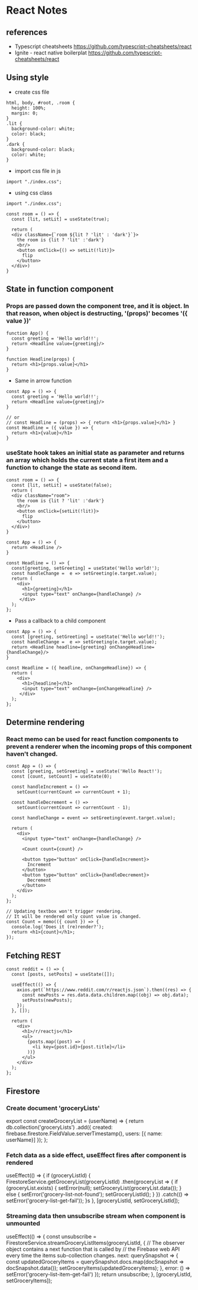 # React Notes

## references
* Typescript cheatsheets <https://github.com/typescript-cheatsheets/react>
* Ignite - react native boilerplat <https://github.com/typescript-cheatsheets/react>

## Using style
* create css file
```
html, body, #root, .room {
  height: 100%;
  margin: 0;
}
.lit {
  background-color: white;
  color: black;
}
.dark {
  background-color: black;
  color: white;
}
```
* import css file in js
```
import "./index.css";
```
* using css class
```
import "./index.css";

const room = () => {
  const [lit, setLit] = useState(true);

  return (
  <div className={`room ${lit ? 'lit' : 'dark'}`}>
    the room is {lit ? 'lit' :'dark'}
    <br/>
    <button onClick={() => setLit(!lit)}>
      flip
    </button>
  </div>)
}
```

## State in function component

### Props are passed down the component tree, and it is object. In that reason, when object is destructing, '(props)' becomes '({ value })'
```
function App() {
  const greeting = 'Hello world!!';
  return <Headline value={greeting}/>
}

function Headline(props) {
  return <h1>{props.value}</h1>
}
```
* Same in arrow function
```
const App = () => {
  const greeting = 'Hello world!!';
  return <Headline value={greeting}/>
}

// or
// const Headline = (props) => { return <h1>{props.value}</h1> }
const Headline = ({ value }) => {
  return <h1>{value}</h1>
}
```
### useState hook takes an initial state as parameter and returns an array which holds the current state a first item and a function to change the state as second item.
```
const room = () => {
  const [lit, setLit] = useState(false);
  return (
  <div className="room">
    the room is {lit ? 'lit' :'dark'}
    <br/>
    <button onClick={setLit(!lit)}>
      flip
    </button>
  </div>)
}
```
```
const App = () => {
  return <Headline />
}

const Headline = () => {
  const[greeting, setGreeting] = useState('Hello world!');
  const handleChange =  e => setGreeting(e.target.value);
  return (
    <div>
      <h1>{greeting}</h1>
      <input type="text" onChange={handleChange} />
     </div>
  );
};
```
* Pass a callback to a child component
```
const App = () => {
  const [greeting, setGreeting] = useState('Hello world!!');
  const handleChange =  e => setGreeting(e.target.value);
  return <Headline headline={greeting} onChangeHeadline={handleChange}/>
}

const Headline = ({ headline, onChangeHeadline}) => {
  return (
    <div>
      <h1>{headline}</h1>
      <input type="text" onChange={onChangeHeadline} />
     </div>
  );
};
```

## Determine rendering

### React memo can be used for react function components to prevent a renderer when the incoming props of this component haven't changed.

```
const App = () => {
  const [greeting, setGreeting] = useState('Hello React!');
  const [count, setCount] = useState(0);
 
  const handleIncrement = () =>
    setCount(currentCount => currentCount + 1);
 
  const handleDecrement = () =>
    setCount(currentCount => currentCount - 1);
 
  const handleChange = event => setGreeting(event.target.value);
 
  return (
    <div>
      <input type="text" onChange={handleChange} />
 
      <Count count={count} />
 
      <button type="button" onClick={handleIncrement}>
        Increment
      </button>
      <button type="button" onClick={handleDecrement}>
        Decrement
      </button>
    </div>
  );
};

// Updating textbox won't trigger rendering. 
// It will be rendered only count value is changed.
const Count = memo(({ count }) => {
  console.log('Does it (re)render?');
  return <h1>{count}</h1>;
});
```

## Fetching REST
```
const reddit = () => {
  const [posts, setPosts] = useState([]);

  useEffect(() => {
    axios.get(`https://www.reddit.com/r/reactjs.json`).then((res) => {
      const newPosts = res.data.data.children.map((obj) => obj.data);
      setPosts(newPosts);
    });
  }, []);

  return (
    <div>
      <h1>/r/reactjs</h1>
      <ul>
        {posts.map((post) => (
          <li key={post.id}>{post.title}</li>
        ))}
      </ul>
    </div>
  );
};
```

## Firestore

### Create document 'groceryLists'
export const createGroceryList = (userName) => {
    return db.collection('groceryLists')
        .add({
            created: firebase.firestore.FieldValue.serverTimestamp(),
            users: [{ name: userName}]
        });
};
### Fetch data as a side effect, useEffect fires after component is rendered
useEffect(() => {
    if (groceryListId) {
      FirestoreService.getGroceryList(groceryListId)
        .then(groceryList => {
          if (groceryList.exists) {
            setError(null);
            setGroceryList(groceryList.data());
          } else {
            setError('grocery-list-not-found');
            setGroceryListId();
          }
        })
        .catch(() => setError('grocery-list-get-fail'));
    }s
  }, [groceryListId, setGroceryListId]);
### Streaming data then unsubscribe stream when component is unmounted
useEffect(() => {
    const unsubscribe = FirestoreService.streamGroceryListItems(groceryListId, {
        // The observer object contains a next function that is called by 
        // the Firebase web API every time the items sub-collection changes.
        next: querySnapshot => {
            const updatedGroceryItems = 
                querySnapshot.docs.map(docSnapshot => docSnapshot.data());
            setGroceryItems(updatedGroceryItems);
        },
        error: () => setError('grocery-list-item-get-fail')
    });
    return unsubscribe;
}, [groceryListId, setGroceryItems]);